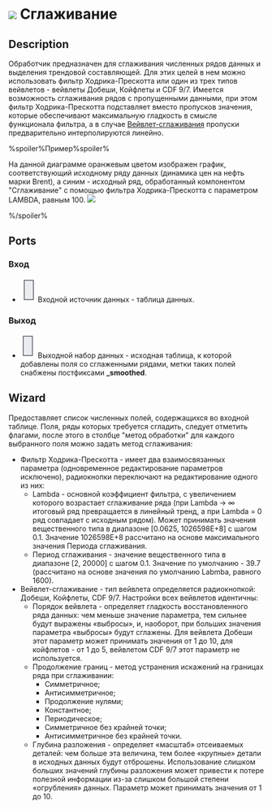 # ![ ](../../images/icons/components/smoothing_default.svg) Сглаживание

## Description

Обработчик предназначен для сглаживания численных рядов данных и выделения трендовой составляющей. Для этих целей в нем можно использовать фильтр Ходрика-Прескотта или один из трех типов вейвлетов - вейвлеты Добеши, Койфлеты и CDF 9/7. Имеется возможность сглаживания рядов с пропущенными данными, при этом фильтр Ходрика-Прескотта подставляет вместо пропусков значения, которые обеспечивают максимальную гладкость в смысле функционала фильтра, а в случае [Вейвлет-сглаживания](https://wiki.loginom.ru/articles/wavelet-transform.html) пропуски предварительно интерполируются линейно.

%spoiler%Пример%spoiler%

На данной диаграмме оранжевым цветом изображен график, соответствующий исходному ряду данных (динамика цен на нефть марки Brent), а синим - исходный ряд, обработанный компонентом "Сглаживание" с помощью фильтра Ходрика-Прескотта с параметром LAMBDA, равным 100. ![ ](./smoothing1.svg)

%/spoiler%

## Ports

### Вход

* ![ ](../../images/icons/app/node/ports/inputs/table_inactive.svg) Входной источник данных - таблица данных.

### Выход

* ![ ](../../images/icons/app/node/ports/outputs/table_inactive.svg) Выходной набор данных - исходная таблица, к которой добавлены поля со сглаженными рядами, метки таких полей снабжены постфиксами **_smoothed**.

## Wizard

Предоставляет список численных полей, содержащихся во входной таблице. Поля, ряды которых требуется сгладить, следует отметить флагами, после этого в столбце "метод обработки" для каждого выбранного поля можно задать метод сглаживания:

* Фильтр Ходрика-Прескотта - имеет два взаимосвязанных параметра (одновременное редактирование параметров исключено), радиокнопки переключают на редактирование одного из них:
   * Lambda - основной коэффициент фильтра, с увеличением которого возрастает сглаживание ряда (при Lambda → ∞ итоговый ряд превращается в линейный тренд, а при Lambda = 0 ряд совпадает с исходным рядом). Может принимать значения вещественного типа в диапазоне [0.0625, 1026598E+8] с шагом 0.1. Значение 1026598E+8 рассчитано на основе максимального значения Периода сглаживания.
   * Период сглаживания - значение вещественного типа в диапазоне [2, 20000] с шагом 0.1. Значение по умолчанию - 39.7 (рассчитано на основе значения по умолчанию Labmba, равного 1600).
* Вейвлет-сглаживание - тип вейвлета определяется радиокнопкой: Добеши, Койфлеты, CDF 9/7. Настройки всех вейвлетов идентичны:
   * Порядок вейвлета - определяет гладкость восстановленного ряда данных: чем меньше значение параметра, тем сильнее будут выражены «выбросы», и, наоборот, при больших значения параметра «выбросы» будут сглажены. Для вейвлета Добеши этот параметр может принимать значения от 1 до 10, для койфлетов - от 1 до 5, вейвлетом CDF 9/7 этот параметр не используется.
   * Продолжение границ - метод устранения искажений на границах ряда при сглаживании:
      * Симметричное;
      * Антисимметричное;
      * Продолжение нулями;
      * Константное;
      * Периодическое;
      * Симметричное без крайней точки;
      * Антисимметричное без крайней точки.
   * Глубина разложения - определяет «масштаб» отсеиваемых деталей: чем больше эта величина, тем более «крупные» детали в исходных данных будут отброшены. Использование слишком больших значений глубины разложения может привести к потере полезной информации из-за слишком большой степени «огрубления» данных. Параметр может принимать значения от 1 до 10.
